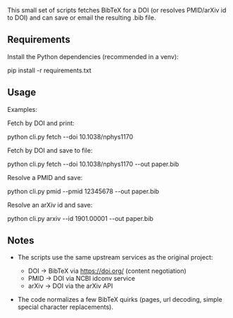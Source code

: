 This small set of scripts fetches BibTeX for a DOI (or resolves PMID/arXiv id to DOI) and can save or email the resulting .bib file.

Requirements
------------
Install the Python dependencies (recommended in a venv):

pip install -r requirements.txt

Usage
-----
Examples:

Fetch by DOI and print:

python cli.py fetch --doi 10.1038/nphys1170

Fetch by DOI and save to file:

python cli.py fetch --doi 10.1038/nphys1170 --out paper.bib

Resolve a PMID and save:

python cli.py pmid --pmid 12345678 --out paper.bib

Resolve an arXiv id and save:

python cli.py arxiv --id 1901.00001 --out paper.bib

Notes
-----
- The scripts use the same upstream services as the original project:
  - DOI -> BibTeX via https://doi.org/ (content negotiation)
  - PMID -> DOI via NCBI idconv service
  - arXiv -> DOI via the arXiv API

- The code normalizes a few BibTeX quirks (pages, url decoding, simple special character replacements).
